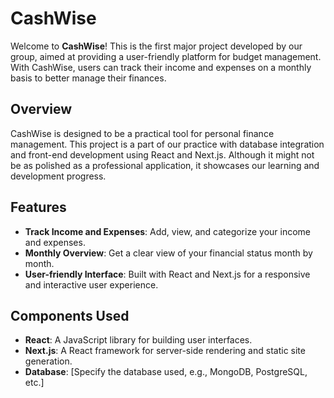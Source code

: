 # CashWise

Welcome to **CashWise**! This is the first major project developed by our group, aimed at providing a user-friendly platform for budget management. With CashWise, users can track their income and expenses on a monthly basis to better manage their finances.

## Overview

CashWise is designed to be a practical tool for personal finance management. This project is a part of our practice with database integration and front-end development using React and Next.js. Although it might not be as polished as a professional application, it showcases our learning and development progress.

## Features

- **Track Income and Expenses**: Add, view, and categorize your income and expenses.
- **Monthly Overview**: Get a clear view of your financial status month by month.
- **User-friendly Interface**: Built with React and Next.js for a responsive and interactive user experience.

## Components Used

- **React**: A JavaScript library for building user interfaces.
- **Next.js**: A React framework for server-side rendering and static site generation.
- **Database**: [Specify the database used, e.g., MongoDB, PostgreSQL, etc.]
